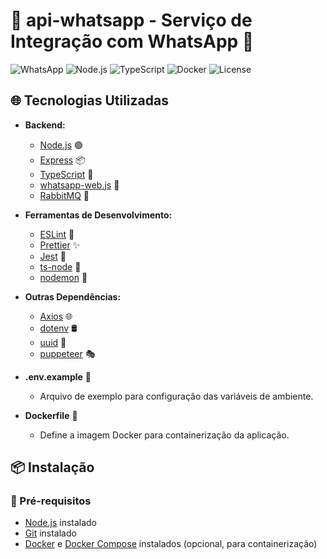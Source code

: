 # 📱 api-whatsapp - Serviço de Integração com WhatsApp 🦜

![WhatsApp](https://img.shields.io/badge/WhatsApp-25D366?style=for-the-badge&logo=whatsapp&logoColor=white)
![Node.js](https://img.shields.io/badge/Node.js-339933?style=for-the-badge&logo=nodedotjs&logoColor=white)
![TypeScript](https://img.shields.io/badge/TypeScript-3178C6?style=for-the-badge&logo=typescript&logoColor=white)
![Docker](https://img.shields.io/badge/Docker-2496ED?style=for-the-badge&logo=docker&logoColor=white)
![License](https://img.shields.io/badge/License-MIT-blue.svg)


## 🌐 Tecnologias Utilizadas

- **Backend:**
  - [Node.js](https://nodejs.org/) 🟢
  - [Express](https://expressjs.com/) 📦
  - [TypeScript](https://www.typescriptlang.org/) 🔷
  - [whatsapp-web.js](https://github.com/pedroslopez/whatsapp-web.js) 📱
  - [RabbitMQ](https://www.rabbitmq.com/) 🐇

- **Ferramentas de Desenvolvimento:**
  - [ESLint](https://eslint.org/) 🧹
  - [Prettier](https://prettier.io/) ✨
  - [Jest](https://jestjs.io/) 🧪
  - [ts-node](https://typestrong.org/ts-node/) 🚀
  - [nodemon](https://nodemon.io/) 🔄

- **Outras Dependências:**
  - [Axios](https://axios-http.com/) 🌐
  - [dotenv](https://github.com/motdotla/dotenv) 🛢️
  - [uuid](https://github.com/uuidjs/uuid) 🔢
  - [puppeteer](https://pptr.dev/) 🎭


- **.env.example** 📄
  - Arquivo de exemplo para configuração das variáveis de ambiente.

- **Dockerfile** 🐳
  - Define a imagem Docker para containerização da aplicação.

## 📦 Instalação

### 🔧 Pré-requisitos

- [Node.js](https://nodejs.org/) instalado
- [Git](https://git-scm.com/) instalado
- [Docker](https://www.docker.com/) e [Docker Compose](https://docs.docker.com/compose/) instalados (opcional, para containerização)
